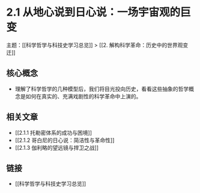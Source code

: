 # 2.1 从地心说到日心说：一场宇宙观的巨变

主题：[[科学哲学与科技史学习总览]] > [[2. 解构科学革命：历史中的世界观变迁]]

## 核心概念

- 理解了科学哲学的几种模型后，我们将目光投向历史，看看这些抽象的哲学概念是如何在真实的、充满戏剧性的科学革命中上演的。

## 相关文章

- [[2.1.1 托勒密体系的成功与困境]]
- [[2.1.2 哥白尼的日心说：简洁性与革命性]]
- [[2.1.3 伽利略的望远镜与捍卫之战]]

## 链接

- [[科学哲学与科技史学习总览]]
